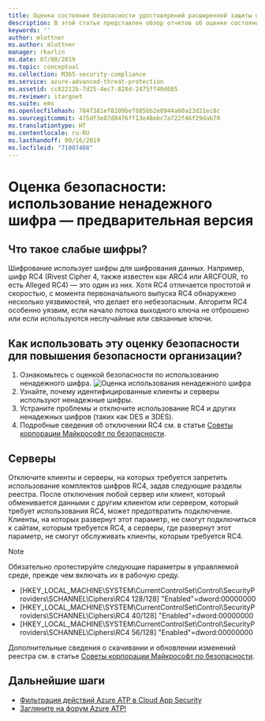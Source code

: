 ```yaml
---
title: Оценка состояния безопасности удостоверений расширенной защиты от угроз Azure с ненадежным шифром | Документация Майкрософт
description: В этой статье представлен обзор отчетов об оценке состояния безопасности удостоверений с ненадежным шифром Azure ATP.
keywords: ''
author: mlottner
ms.author: mlottner
manager: rkarlin
ms.date: 07/08/2019
ms.topic: conceptual
ms.collection: M365-security-compliance
ms.service: azure-advanced-threat-protection
ms.assetid: cc82212b-7d25-4ec7-828d-2475ff40d685
ms.reviewer: itargoet
ms.suite: ems
ms.openlocfilehash: 784f381ef8209bef885bb2e8944a60a23d21ec8c
ms.sourcegitcommit: 475df3e87d8476ff13e48ebc7a722f46f29dab70
ms.translationtype: HT
ms.contentlocale: ru-RU
ms.lasthandoff: 09/16/2019
ms.locfileid: "71007408"
---
```

# <a name="security-assessment-weak-cipher-usage---preview"></a>Оценка безопасности: использование ненадежного шифра — предварительная версия


## <a name="what-are-weak-ciphers"></a>Что такое слабые шифры? 

Шифрование использует шифры для шифрования данных. Например, шифр RC4 (Rivest Cipher 4, также известен как ARC4 или ARCFOUR, то есть Alleged RC4) — это один из них.   Хотя RC4 отличается простотой и скоростью, с момента первоначального выпуска RC4 обнаружено несколько уязвимостей, что делает его небезопасным. Алгоритм RC4 особенно уязвим, если начало потока выходного ключа не отброшено или если используются неслучайные или связанные ключи. 

## <a name="how-do-i-use-this-security-assessment-to-improve-my-organizational-security-posture"></a>Как использовать эту оценку безопасности для повышения безопасности организации? 

1. Ознакомьтесь с оценкой безопасности по использованию ненадежного шифра. 
    ![Оценка использования ненадежного шифра](media/atp-cas-isp-weak-cipher-2.png)
1. Узнайте, почему идентифицированные клиенты и серверы используют ненадежные шифры.   
1. Устраните проблемы и отключите использование RC4 и других ненадежных шифров (таких как DES и 3DES). 
1. Подробные сведения об отключении RC4 см. в статье [Советы корпорации Майкрософт по безопасности](https://support.microsoft.com/help/2868725/microsoft-security-advisory-update-for-disabling-rc4). 

## <a name="remediation"></a>Серверы

Отключите клиенты и серверы, на которых требуется запретить использование комплектов шифров RC4, задав следующие разделы реестра. После отключения любой сервер или клиент, который обменивается данными с другим клиентом или сервером, который требует использования RC4, может предотвратить подключение. Клиенты, на которых развернут этот параметр, не смогут подключиться к сайтам, которым требуется RC4, а серверы, где развернут этот параметр, не смогут обслуживать клиенты, которым требуется RC4.

> [!NOTE]
>Обязательно протестируйте следующие параметры в управляемой среде, прежде чем включать их в рабочую среду. 
- [HKEY_LOCAL_MACHINE\SYSTEM\CurrentControlSet\Control\SecurityProviders\SCHANNEL\Ciphers\RC4 128/128]   "Enabled"=dword:00000000 
- [HKEY_LOCAL_MACHINE\SYSTEM\CurrentControlSet\Control\SecurityProviders\SCHANNEL\Ciphers\RC4 40/128]   "Enabled"=dword:00000000
- [HKEY_LOCAL_MACHINE\SYSTEM\CurrentControlSet\Control\SecurityProviders\SCHANNEL\Ciphers\RC4 56/128]   "Enabled"=dword:00000000

Дополнительные сведения о скачивании и обновлении изменений реестра см. в статье [Советы корпорации Майкрософт по безопасности](https://docs.microsoft.com/security-updates/SecurityAdvisories/2013/2868725).


## <a name="next-steps"></a>Дальнейшие шаги
- [Фильтрация действий Azure ATP в Cloud App Security](atp-activities-filtering-mcas.md)
- [Загляните на форум Azure ATP!](https://aka.ms/azureatpcommunity)
